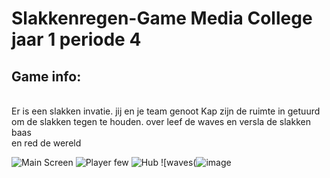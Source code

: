 # Slakkenregen-Game Media College jaar 1 periode 4


## Game info: 
<br>
  Er is een slakken invatie. jij en je team genoot Kap zijn de ruimte in getuurd om de slakken tegen te houden. over leef de waves en versla de slakken baas
<br> en red de wereld
  
  <br>

  ![Main Screen](https://cdn.discordapp.com/attachments/956658447666008184/963751992453386260/ezgif.com-gif-maker.gif) 
  ![Player few](https://cdn.discordapp.com/attachments/956658447666008184/963752067598524426/in_game_screen.jpg)
  ![Hub](https://cdn.discordapp.com/attachments/956658447666008184/963752020983037962/hub.jpg)
  ![waves(![image](https://cdn.discordapp.com/attachments/956658447666008184/963752033503035413/victory_screen.jpg)
